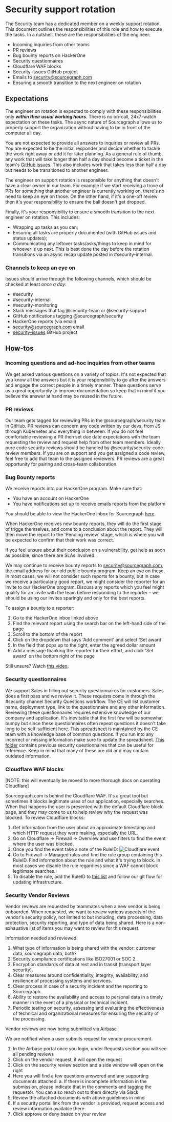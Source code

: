# Security support rotation

The Security team has a dedicated member on a weekly support rotation. This document outlines the responsibilities of this role and how to execute the tasks. In a nutshell, these are the responsibilities of the engineer:

- Incoming inquiries from other teams
- PR reviews
- Bug bounty reports on HackerOne
- Security questionnaires
- Cloudflare WAF blocks
- Security-issues GitHub project
- Emails to security@sourcegraph.com
- Ensuring a smooth transition to the next engineer on rotation

## Expectations

The engineer on rotation is expected to comply with these responsibilities only **_within their usual working hours_**. There is no on-call, 24x7-watch expectation on these tasks. The async nature of Sourcegraph allows us to properly support the organization without having to be in front of the computer all day.

You are not expected to provide all answers to inquiries or review all PRs. You are expected to be the initial responder and decide whether to tackle the work right away or add it for later planning. As a general rule of thumb, any work that will take longer than half a day should become a ticket in the team's [GitHub issues](https://github.com/sourcegraph/security/issues). This also includes work that takes less than half a day but needs to be transitioned to another engineer.

The engineer on support rotation is responsible for anything that doesn't have a clear owner in our team. For example if we start receiving a trove of PRs for something that another engineer is currently working on, there's no need to keep an eye on those. On the other hand, if it's a one-off review then it's your responsibility to ensure the ball doesn't get dropped.

Finally, it's your responsibility to ensure a smooth transition to the next engineer on rotation. This includes:

- Wrapping up tasks as you can;
- Ensuring all tasks are properly documented (with GitHub issues and status updates);
- Communicating any leftover tasks/asks/things to keep in mind for whoever is up next. This is best done the day before the rotation transitions via an async recap update posted in #security-internal.

### Channels to keep an eye on

Issues should arrive through the following channels, which should be checked at least _once a day_:

- #security
- #security-internal
- #security-monitoring
- Slack messages that tag @security-team or @security-support
- GitHub notifications tagging @sourcegraph/security
- HackerOne reports (via email)
- security@sourcegraph.com email
- [security-issues](https://github.com/sourcegraph/security-issues) GitHub project

## How-tos

### Incoming questions and ad-hoc inquiries from other teams

We get asked various questions on a variety of topics. It's not expected that you know all the answers but it is your responsibility to go after the answers and engage the correct people in a timely manner.
These questions serve as a great opportunity to improve documentation so keep that in mind if you believe the answer at hand may be reused in the future.

### PR reviews

Our team gets tagged for reviewing PRs in the @sourcegraph/security team in GitHub. PR reviews can concern any code written by our devs, from JS through Kubernetes and everything in between. If you do not feel comfortable reviewing a PR then set due date expectations with the team requesting the review and request help from other team members. Ideally pure code security reviews should be handled by @security/security-code-review members. If you are on support and you get assigned a code review, feel free to add that team to the assigned reviewers. PR reviews are a great opportunity for pairing and cross-team collaboration.

### Bug Bounty reports

We receive reports into our HackerOne program. Make sure that:

- You have an account on HackerOne
- You have notifications set up to receive emails reports from the platform

You should be able to view the HackerOne inbox for Sourcegraph [here](https://hackerone.com/bugs).

When HackerOne receives new bounty reports, they will do the first stage of trigge
themselves, and come to a conclusion about the report. They will then move the
report to the 'Pending review' stage, which is where you will be expected to
confirm that their work was correct.

If you feel unsure about their conclusion on a vulnerability, get help as soon
as possible, since there are SLAs involved.

We may continue to receive bounty reports to security@sourcegraph.com, the email
address for our old public bounty program. Keep an eye on these. In most cases,
we will not consider such reports for a bounty, but in case we receive a particularly
good report, we might consider the reporter for an invite to our HackerOne program.
Discuss any reports which you feel might qualify for an invite with the team before
responding to the reporter – we should be using our invites sparingly and only
for the best reports.

To assign a bounty to a reporter:

1. Go to the HackerOne inbox linked above
2. Find the relevant report using the search bar on the left-hand side of the page
3. Scroll to the bottom of the report
4. Click on the dropdown that says 'Add comment' and select 'Set award'
5. In the field that pops up to the right, enter the agreed dollar amount
6. Add a message thanking the reporter for their effort, and click 'Set award'
   on the bottom right of the page

Still unsure? Watch [this video](https://www.loom.com/share/52371e6d43b9421da1faf7ca712b47e2).

### Security questionnaires

We support Sales in filling out security questionnaires for customers. Sales does a first pass and we review it. These requests come in through the #security channel Security Questions workflow. The CE will list customer name, deployment type, link to the questionnaire and any other information.
Reviewing these questionnaires requires extensive knowledge of our company and application. It's inevitable that the first few will be somewhat bumpy but since these questionnaires often repeat questions it doesn't take long to be self-sufficient here.
[This spreadsheet](https://docs.google.com/spreadsheets/d/1xtjGzKExX9bEYBrsSyOcHFa-rm0SmB53hWnDKueVJjI/edit#gid=1823332226) is maintained by the CE team with a knowledge base of common questions. If you run into any incorrect or missing information make sure to update the spreadsheet. [This folder](https://drive.google.com/drive/folders/11X8xoX9lK7aHY-UqZQIwQl_aQ8NQFu1D) contains previous security questionnaires that can be useful for reference. Keep in mind that many of these are old and may contain outdated information.

### Cloudflare WAF blocks

[NOTE: this will eventually be moved to more thorough docs on operating Cloudflare]

Sourcegraph.com is behind the Cloudflare WAF. It's a great tool but sometimes it blocks legitimate uses of our application, especially searches. When that happens the user is presented with the default Cloudflare block page, and they may come to us to help review why the request was blocked. To review Cloudflare blocks:

1. Get information from the user about an approximate timestamp and which HTTP request they were making, especially the URL.
2. Go on Cloudflare -> Firewall -> Overview and use filters to find the event where the user was blocked.
3. Once you find the event take a note of the RuleID:
   ![Cloudflare event](https://storage.googleapis.com/sourcegraph-assets/cloudflare-waf-block-1.png)
4. Go to Firewall -> Managed rules and find the rule group containing this RuleID. Find information about the rule and what it's trying to block. In most cases we disable the rule regardless since a WAF cannot block legitimate searches.
5. To disable the rule, add the RuleID to [this list](https://github.com/sourcegraph/infrastructure/blob/main/dns/variables.tf#L1) and follow our git flow for updating infrastructure.

### Security Vendor Reviews

Vendor reviews are requested by teammates when a new vendor is being onboarded. When requested, we want to review various aspects of the vendor's security policy, not limited to but including, data processing, data protection, security reporting, and type of data being shared. Here is a non-exhaustive list of items you may want to review for this request.

Information needed and reviewed:

1. What type of information is being shared with the vendor: customer data, sourcegraph data, both?
2. Security compliance certifications like ISO27001 or SOC 2.
3. Encryption standards of data at rest and in transit (transport layer security).
4. Clear measures around confidentiality, integrity, availability, and resilience of processing systems and services.
5. Clear process in case of a security incident and the reporting to Sourcegraph.
6. Ability to restore the availability and access to personal data in a timely manner in the event of a physical or technical incident.
7. Periodic testing on security, assessing and evaluating the effectiveness of technical and organizational measures for ensuring the security of the processing.

Vendor reviews are now being submitted via [Airbase](../finance/process/ap/.md#airbase-guided-procurement-contract-executionvendor-request)

We are notified when a user submits request for vendor procurement.

1. In the Airbase portal once you login, under Requests section you will see all pending reviews
2. Click on the vendor request, it will open the request
3. Click on the security review section and a side window will open on the right
4. Here you will find a few questions answered and any supporting documents attached.
   a. If there is incomplete information in the submission, please indicate that in the comments and tagging the requestor. You can also reach out to them directly via Slack
5. Review the attached documents with above guidelines in mind
6. If a security portal link from the vendor is provided, request access and review information available there
7. Click approve or deny based on your review
